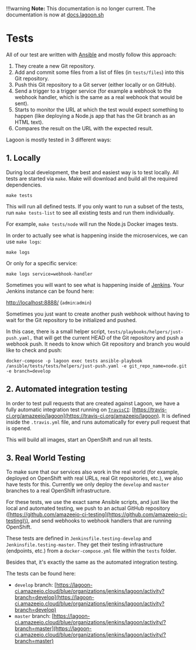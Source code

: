 !!!warning
    **Note:** This documentation is no longer current. The documentation is now at [docs.lagoon.sh](https://docs.lagoon.sh)

# Tests

All of our test are written with [Ansible](https://docs.ansible.com/ansible/latest/index.html) and mostly follow this approach:

1. They create a new Git repository.
2. Add and commit some files from a list of files \(in `tests/files`\) into this Git repository.
3. Push this Git repository to a Git server \(either locally or on GitHub\).
4. Send a trigger to a trigger service \(for example a webhook to the webhook handler, which is the same as a real webhook that would be sent\).
5. Starts to monitor the URL at which the test would expect something to happen \(like deploying a Node.js app that has the Git branch as an HTML text\).
6. Compares the result on the URL with the expected result.

Lagoon is mostly tested in 3 different ways:

## 1. Locally

During local development, the best and easiest way is to test locally. All tests are started via `make`. Make will download and build all the required dependencies.

```text
make tests
```

This will run all defined tests. If you only want to run a subset of the tests, run `make tests-list` to see all existing tests and run them individually.

For example, `make tests/node` will run the Node.js Docker images tests.

In order to actually see what is happening inside the microservices, we can use `make logs`:

```text
make logs
```

Or only for a specific service:

```text
make logs service=webhook-handler
```

Sometimes you will want to see what is happening inside of [Jenkins](https://jenkins.io/doc/). Your Jenkins instance can be found here:

[http://localhost:8888/](http://localhost:8888/)       \(`admin`:`admin`\)

Sometimes you just want to create another push webhook without having to wait for the Git repository to be initialized and pushed.

In this case, there is a small helper script, `tests/playbooks/helpers/just-push.yaml,` that will get the current HEAD of the Git repository and push a webhook push. It needs to know which Git repository and branch you would like to check and push:

```text
docker-compose -p lagoon exec tests ansible-playbook /ansible/tests/tests/helpers/just-push.yaml -e git_repo_name=node.git -e branch=develop
```

## 2. Automated integration testing

In order to test pull requests that are created against Lagoon, we have a fully automatic integration test running on [`TravisCI`](https://docs.travis-ci.com/): [https://travis-ci.org/amazeeio/lagoon](https://travis-ci.org/amazeeio/lagoon). It is defined inside the `.travis.yml` file, and runs automatically for every pull request that is opened.

This will build all images, start an OpenShift and run all tests.

## 3. Real World Testing

To make sure that our services also work in the real world \(for example, deployed on OpenShift with real URLs, real Git repositories, etc.\), we also have tests for this. Currently we only deploy the `develop` and `master` branches to a real OpenShift infrastructure.

For these tests, we use the exact same Ansible scripts, and just like the local and automated testing, we  push to an actual GitHub repository \([https://github.com/amazeeio-ci-testing](https://github.com/amazeeio-ci-testing)\), and send webhooks to webhook handlers that are running OpenShift.

These tests are defined in `Jenkinsfile.testing-develop` and `Jenkinsfile.testing-master`. They get their testing infrastructure \(endpoints, etc.\) from a `docker-compose.yml` file within the `tests` folder.

Besides that, it's exactly the same as the automated integration testing.

The tests can be found here:

* `develop` branch: [https://lagoon-ci.amazeeio.cloud/blue/organizations/jenkins/lagoon/activity?branch=develop](https://lagoon-ci.amazeeio.cloud/blue/organizations/jenkins/lagoon/activity?branch=develop)
* `master` branch: [https://lagoon-ci.amazeeio.cloud/blue/organizations/jenkins/lagoon/activity/?branch=master](https://lagoon-ci.amazeeio.cloud/blue/organizations/jenkins/lagoon/activity/?branch=master)

